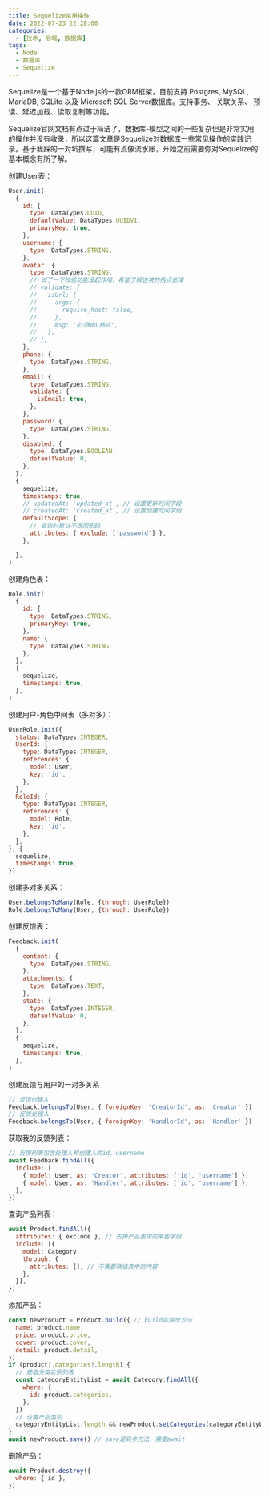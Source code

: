 ```yaml
---
title: Sequelize常用操作
date: 2022-07-23 22:28:00
categories:
  - [技术, 后端, 数据库]
tags:
  - Node
  - 数据库
  - Sequelize
---
```


Sequelize是一个基于Node.js的一款ORM框架，目前支持 Postgres, MySQL, MariaDB, SQLite 以及 Microsoft SQL Server数据库。支持事务、 关联关系、 预读、延迟加载、读取复制等功能。

Sequelize官网文档有点过于简洁了，数据库-模型之间的一些复杂但是非常实用的操作并没有收录，所以这篇文章是Sequelize对数据库一些常见操作的实践记录。基于我踩的一对坑撰写，可能有点像流水账，开始之前需要你对Sequelize的基本概念有所了解。
<!-- more -->
创建User表：
```javascript
User.init(
  {
    id: {
      type: DataTypes.UUID,
      defaultValue: DataTypes.UUIDV1,
      primaryKey: true,
    },
    username: {
      type: DataTypes.STRING,
    },
    avatar: {
      type: DataTypes.STRING,
      // 试了一下校验功能没起作用，希望了解这块的指点迷津
      // validate: {
      //   isUrl: {
      //     args: {
      //       require_host: false,
      //     },
      //     msg: '必须URL格式',
      //   },
      // },
    },
    phone: {
      type: DataTypes.STRING,
    },
    email: {
      type: DataTypes.STRING,
      validate: {
        isEmail: true,
      },
    },
    password: {
      type: DataTypes.STRING,
    },
    disabled: {
      type: DataTypes.BOOLEAN,
      defaultValue: 0,
    },
  },
  {
    sequelize,
    timestamps: true,
    // updatedAt: 'updated_at', // 设置更新时间字段
    // createdAt: 'created_at', // 设置创建时间字段
    defaultScope: {
      // 查询时默认不返回密码
      attributes: { exclude: ['password'] },
    },

  },
)
```

创建角色表：

```javascript
Role.init(
  {
    id: {
      type: DataTypes.STRING,
      primaryKey: true,
    },
    name: {
      type: DataTypes.STRING,
    },
  },
  {
    sequelize,
    timestamps: true,
  },
)
```

创建用户-角色中间表（多对多）：

```javascript
UserRole.init({
  status: DataTypes.INTEGER,
  UserId: {
    type: DataTypes.INTEGER,
    references: {
      model: User,
      key: 'id',
    },
  },
  RoleId: {
    type: DataTypes.INTEGER,
    references: {
      model: Role,
      key: 'id',
    },
  },
}, {
  sequelize,
  timestamps: true,
})
```

创建多对多关系：

```javascript
User.belongsToMany(Role, {through: UserRole})
Role.belongsToMany(User, {through: UserRole})
```

创建反馈表：

```javascript
Feedback.init(
  {
    content: {
      type: DataTypes.STRING,
    },
    attachments: {
      type: DataTypes.TEXT,
    },
    state: {
      type: DataTypes.INTEGER,
      defaultValue: 0,
    },
  },
  {
    sequelize,
    timestamps: true,
  },
)
```

创建反馈与用户的一对多关系

```javascript
// 反馈创建人
Feedback.belongsTo(User, { foreignKey: 'CreatorId', as: 'Creator' })
// 反馈处理人
Feedback.belongsTo(User, { foreignKey: 'HandlerId', as: 'Handler' })
```

获取我的反馈列表：

```javascript
// 反馈列表包含处理人和创建人的id、username
await Feedback.findAll({
  include: [
    { model: User, as: 'Creator', attributes: ['id', 'username'] },
    { model: User, as: 'Handler', attributes: ['id', 'username'] },
  ],
})
```

查询产品列表：

```javascript
await Product.findAll({
  attributes: { exclude }, // 去掉产品表中的某些字段
  include: [{
    model: Category,
    through: {
      attributes: [], // 不需要联结表中的内容
    },
  }],
})
```

添加产品：

```javascript
const newProduct = Product.build({ // build非异步方法
  name: product.name,
  price: product.price,
  cover: product.cover,
  detail: product.detail,
})
if (product?.categories?.length) {
  // 获取分类实例列表
  const categoryEntityList = await Category.findAll({
    where: {
      id: product.categories,
    },
  })
  // 设置产品类别
  categoryEntityList.length && newProduct.setCategories(categoryEntityList)
}
await newProduct.save() // save是异步方法，需要await
```

删除产品：

```javascript
await Product.destroy({
  where: { id },
})
```